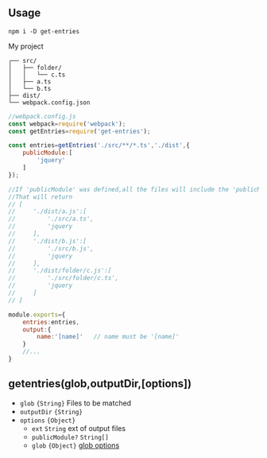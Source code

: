 ## Usage
```
npm i -D get-entries
```

My project
```
┌── src/
│   ├── folder/
│   │   └── c.ts
│   ├── a.ts
│   └── b.ts
├── dist/
└── webpack.config.json
```


```javascript
//webpack.config.js
const webpack=require('webpack');
const getEntries=require('get-entries');

const entries=getEntries('./src/**/*.ts','./dist',{
    publicModule:[
        'jquery'
    ]
});

//If 'publicModule' was defined,all the files will include the 'publicModule',you can use CommonsChunkPlugin with webpack.
//That will return
// [
//     './dist/a.js':[
//         './src/a.ts',
//         'jquery
//     ],
//     './dist/b.js':[
//         './src/b.js',
//         'jquery
//     ],
//     './dist/folder/c.js':[
//         './src/folder/c.ts',
//         'jquery
//     ]
// ]

module.exports={
    entries:entries,
    output:{
        name:'[name]'   // name must be '[name]'
    }
    //...
}
```

## getentries(glob,outputDir,[options])
* `glob` `{String}`  Files to be matched
* `outputDir` `{String}`
* `options` `{Object}`
    * `ext` `String` ext of output files 
    * `publicModule?` `String[]`
    * `glob` `{Object}` [glob options](https://github.com/isaacs/node-glob)

